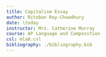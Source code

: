 ```yaml
---
title: Capitalism Essay
author: Ritoban Roy-Chowdhury
date: \today
instructor: Mrs. Catherine Murray
course: AP Language and Composition
csl: mla8.csl
bibliography: ./bibliography.bib
---
```


